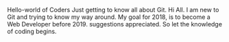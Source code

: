 Hello-world of Coders
Just getting to know all about Git.
Hi All.
I am new to Git and trying to know my way around.
My goal for 2018, is to become a Web Developer before 2019.
suggestions appreciated.
So let the knowledge of coding begins.
